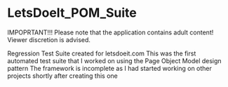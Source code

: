 # LetsDoeIt_POM_Suite

IMPOPRTANT!!! Please note that the application contains adult content! Viewer discretion is advised.

Regression Test Suite created for letsdoeit.com
This was the first automated test suite that I worked on
using the Page Object Model design pattern
The framework is incomplete as I had started working on other projects shortly after creating this one
